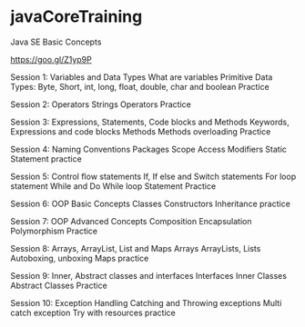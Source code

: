 # javaCoreTraining
Java SE Basic Concepts

https://goo.gl/Z1yp9P

Session 1: Variables and Data Types
What are variables
Primitive Data Types: Byte, Short, int, long, float, double, char and boolean
Practice

Session 2: Operators
Strings 
Operators 
Practice 

Session 3: Expressions, Statements, Code blocks and Methods
Keywords, Expressions and code blocks 
Methods
Methods overloading 
Practice

Session 4: Naming Conventions 
Packages 
Scope 
Access Modifiers
Static Statement 
practice

Session 5: Control flow statements
If, If else and Switch statements
For loop statement
While and Do While loop Statement
Practice

Session 6: OOP Basic Concepts
Classes
Constructors 
Inheritance
practice

Session 7: OOP Advanced Concepts
Composition
Encapsulation
Polymorphism
Practice

Session 8: Arrays, ArrayList, List and Maps
Arrays ArrayLists, Lists
Autoboxing, unboxing
Maps
practice

Session 9: Inner, Abstract classes and interfaces 
Interfaces 
Inner Classes
Abstract Classes
Practice

Session 10: Exception Handling
Catching and Throwing exceptions 
Multi catch exception
Try with resources 
practice
